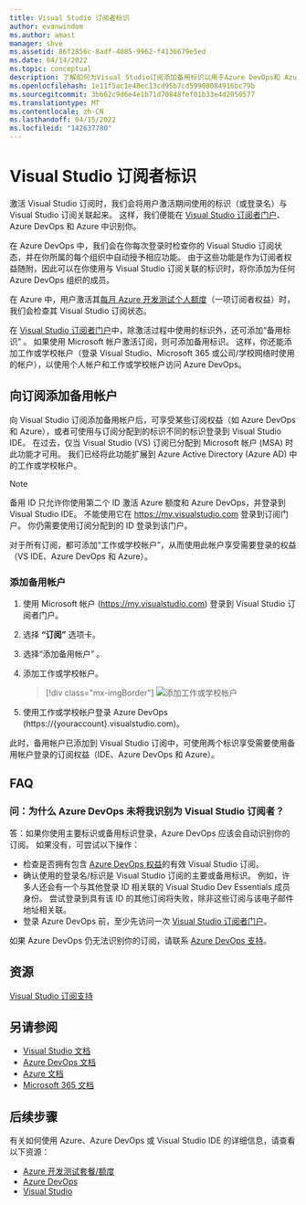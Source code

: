 ```yaml
---
title: Visual Studio 订阅者标识
author: evanwindom
ms.author: amast
manager: shve
ms.assetid: 86f2856c-8adf-4085-9962-f4136679e5ed
ms.date: 04/14/2022
ms.topic: conceptual
description: 了解如何为Visual Studio订阅添加备用标识以用于Azure DevOps和 Azure
ms.openlocfilehash: 1e11f5ac1e48ec13cd95b7cd59908084916bc79b
ms.sourcegitcommit: 3bb62c9d6e4e1b71d70848fef01b33e4d2050577
ms.translationtype: MT
ms.contentlocale: zh-CN
ms.lasthandoff: 04/15/2022
ms.locfileid: "142637780"
---
```

# <a name="identities-for-visual-studio-subscribers"></a>Visual Studio 订阅者标识
激活 Visual Studio 订阅时，我们会将用户激活期间使用的标识（或登录名）与 Visual Studio 订阅关联起来。 这样，我们便能在 [Visual Studio 订阅者门户](https://my.visualstudio.com?wt.mc_id=o~msft~docs)、Azure DevOps 和 Azure 中识别你。

在 Azure DevOps 中，我们会在你每次登录时检查你的 Visual Studio 订阅状态，并在你所属的每个组织中自动授予相应功能。
由于这些功能是作为订阅者权益随附，因此可以在你使用与 Visual Studio 订阅关联的标识时，将你添加为任何 Azure DevOps 组织的成员。

在 Azure 中，用户激活其[每月 Azure 开发测试个人额度](https://azure.microsoft.com/pricing/member-offers/credit-for-visual-studio-subscribers/)（一项订阅者权益）时，我们会检查其 Visual Studio 订阅状态。

在 [Visual Studio 订阅者门户](https://my.visualstudio.com?wt.mc_id=o~msft~docs)中，除激活过程中使用的标识外，还可添加“备用标识”  。 如果使用 Microsoft 帐户激活订阅，则可添加备用标识。 这样，你还能添加工作或学校帐户（登录 Visual Studio、Microsoft 365 或公司/学校网络时使用的帐户），以使用个人帐户和工作或学校帐户访问 Azure DevOps。

## <a name="add-an-alternate-account-to-your-subscription"></a>向订阅添加备用帐户
向 Visual Studio 订阅添加备用帐户后，可享受某些订阅权益（如 Azure DevOps 和 Azure），或者可使用与订阅分配到的标识不同的标识登录到 Visual Studio IDE。 在过去，仅当 Visual Studio (VS) 订阅已分配到 Microsoft 帐户 (MSA) 时此功能才可用。 我们已经将此功能扩展到 Azure Active Directory (Azure AD) 中的工作或学校帐户。

> [!NOTE]
> 备用 ID 只允许你使用第二个 ID 激活 Azure 额度和 Azure DevOps，并登录到 Visual Studio IDE。  不能使用它在 <https://my.visualstudio.com> 登录到订阅门户。  你仍需要使用订阅分配到的 ID 登录到该门户。 

对于所有订阅，都可添加“工作或学校帐户”，从而使用此帐户享受需要登录的权益（VS IDE、Azure DevOps 和 Azure）。

### <a name="add-the-alternate-account"></a>添加备用帐户
1. 使用 Microsoft 帐户 (https://my.visualstudio.com) 登录到 Visual Studio 订阅者门户。
2. 选择 **“订阅”** 选项卡。
3. 选择“添加备用帐户”  。
4. 添加工作或学校帐户。
    > [!div class="mx-imgBorder"]
    > ![添加工作或学校帐户](_img/vs-alternate-identity/enter-alternate-account-my-visual-studio-com-portal.png "在订阅中添加工作或学校帐户作为备用帐户。")

5. 使用工作或学校帐户登录 Azure DevOps (https://{youraccount}.visualstudio.com)。

此时，备用帐户已添加到 Visual Studio 订阅中，可使用两个标识享受需要使用备用帐户登录的订阅权益（IDE、Azure DevOps 和 Azure）。

## <a name="faq"></a>FAQ
### <a name="q--why-doesnt-azure-devops-recognize-me-as-a-visual-studio-subscriber"></a>问：为什么 Azure DevOps 未将我识别为 Visual Studio 订阅者？
答：如果你使用主要标识或备用标识登录，Azure DevOps 应该会自动识别你的订阅。 如果没有，可尝试以下操作：
- 检查是否拥有包含 [Azure DevOps 权益](vs-azure-devops.md#eligibility)的有效 Visual Studio 订阅。
- 确认使用的登录名/标识是 Visual Studio 订阅的主要或备用标识。  例如，许多人还会有一个与其他登录 ID 相关联的 Visual Studio Dev Essentials 成员身份。  尝试登录到具有该 ID 的其他订阅将失败，除非这些订阅与该电子邮件地址相关联。
- 登录 Azure DevOps 前，至少先访问一次 [Visual Studio 订阅者门户](https://my.visualstudio.com?wt.mc_id=o~msft~docs)。

如果 Azure DevOps 仍无法识别你的订阅，请联系 [Azure DevOps 支持](https://azure.microsoft.com/support/devops/)。

## <a name="resources"></a>资源
[Visual Studio 订阅支持](https://aka.ms/vssubscriberhelp)

## <a name="see-also"></a>另请参阅
- [Visual Studio 文档](/visualstudio/)
- [Azure DevOps 文档](/azure/devops/)
- [Azure 文档](/azure/)
- [Microsoft 365 文档](/microsoft-365/)

## <a name="next-steps"></a>后续步骤 
有关如何使用 Azure、Azure DevOps 或 Visual Studio IDE 的详细信息，请查看以下资源：
- [Azure 开发测试套餐/额度](/azure/devtest/offer/)
- [Azure DevOps](vs-azure-devops.md)
- [Visual Studio](vs-ide-benefit.md)